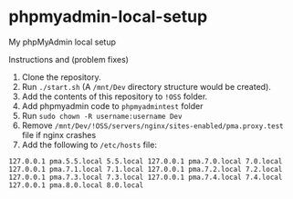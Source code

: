 # phpmyadmin-local-setup
My phpMyAdmin local setup

Instructions and (problem fixes)

1. Clone the repository.
2. Run `./start.sh` (A `/mnt/Dev` directory structure would be created).
3. Add the contents of this repository to `!OSS` folder.
4. Add phpmyadmin code to `phpmyadmintest` folder
5. Run `sudo chown -R username:username Dev`
6. Remove `/mnt/Dev/!OSS/servers/nginx/sites-enabled/pma.proxy.test` file if nginx crashes
7. Add the following to `/etc/hosts` file:

`127.0.0.1 pma.5.5.local 5.5.local
127.0.0.1 pma.7.0.local 7.0.local
127.0.0.1 pma.7.1.local 7.1.local
127.0.0.1 pma.7.2.local 7.2.local
127.0.0.1 pma.7.3.local 7.3.local
127.0.0.1 pma.7.4.local 7.4.local
127.0.0.1 pma.8.0.local 8.0.local`
